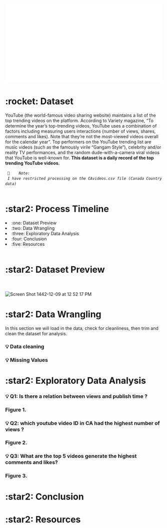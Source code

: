 
<br> <br>

<img src="./board.svg" alt="" /> 



<h1>:rocket: Dataset</h1>
<p> YouTube (the world-famous video sharing website) maintains a list of the top trending videos on the platform. According to Variety magazine, “To determine the year’s top-trending videos, YouTube uses a combination of factors including measuring users interactions (number of views, shares, comments and likes). Note that they’re not the most-viewed videos overall for the calendar year”. Top performers on the YouTube trending list are music videos (such as the famously virile “Gangam Style”), celebrity and/or reality TV performances, and the random dude-with-a-camera viral videos that YouTube is well-known for. <strong> This dataset is a daily record of the top trending YouTube videos.</strong> </p> 
<code> 📌   <i> Note:  <br> I have restricted processing on the CAvideos.csv file (Canada Country data) </i> </code>

<br>
<br>

<h1> :star2: Process Timeline  </h1>
<li> :one: Dataset Preview </li>
<li> :two: Data Wrangling </li>
<li> :three: Exploratory Data Analysis </li>
<li>:four: Conclusion </li>
<li> :five: Resources </li>
 <br> 

<h1> :star2: Dataset Preview  </h1>

<code> 

</code>

<img width="1200" alt="Screen Shot 1442-12-09 at 12 52 17 PM" src="https://user-images.githubusercontent.com/59771760/126141614-dfaaca9b-1bf3-45e6-a5af-01b7656f2ba7.png">

<br> 
<h1> :star2: Data Wrangling  </h1>
  
<p>In this section we will load in the data, check for cleanliness, then trim and clean the dataset for analysis.</p>

<h3> 💡 Data cleaning <h3>
<h3> 💡 Missing Values <h3>
  
  
  <h1> :star2:  Exploratory Data Analysis  </h1>
  <h3> 💡 Q1: Is there a relation between views and publish time ? <h3>
    Figure 1. 
  <h3> 💡 Q2: which youtube video ID in CA had the highest number of views ? <h3>
    Figure 2. 
  <h3> 💡 Q3: What are the top 5 videos generate the highest comments and likes? <h3>
    Figure 3. 
    
 
 <h1> :star2: Conclusion </h1>
   
   <h1> :star2: Resources </h1>
  


